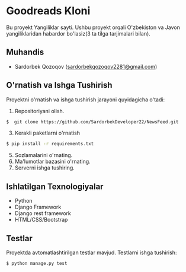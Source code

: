 # Goodreads Kloni

Bu proyekt Yangiliklar sayti. Ushbu proyekt orqali O'zbekiston va Javon yangiliklaridan habardor bo'lasiz(3 ta tilga tarjimalari bilan).

## Muhandis

- Sardorbek Qozoqov (sardorbekqozoqov2281@gmail.com)


## O'rnatish va Ishga Tushirish

Proyektni o'rnatish va ishga tushirish jarayoni quyidagicha o'tadi:

1. Repositoriyani olish.
```bash
$  git clone https://github.com/SardorbekDeveloper22/NewsFeed.git
```
3. Kerakli paketlarni o'rnatish
```bash
$ pip install -r requirements.txt
```
5. Sozlamalarini o'rnating.
6. Ma'lumotlar bazasini o'rnating.
7. Serverni ishga tushiring.

## Ishlatilgan Texnologiyalar

- Python
- Django Framework
- Django rest framework
- HTML/CSS/Bootstrap

## Testlar

Proyektda avtomatlashtirilgan testlar mavjud. Testlarni ishga tushirish:
```bash
$ python manage.py test
```

